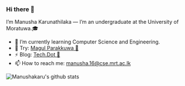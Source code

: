 ### Hi there 👋

I’m Manusha Karunathilaka — I’m an undergraduate at the University of Moratuwa.🎓 

- 🌱 I’m currently learning Computer Science and Engineering.
- 🧩 Try: [Magul Parakkuwa 🧠](https://play.google.com/store/apps/details?id=com.manusha.MagulParakkuwa&hl=en&gl=US)
- ⚡ Blog: [Tech.Dot 🤪](https://manushakarunathilaka.wordpress.com) 
- 📫 How to reach me: manusha.16@cse.mrt.ac.lk

![Manushakaru's github stats](https://github-readme-stats.vercel.app/api?username=manushakaru&show_icons=true&theme=buefy)
